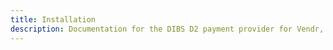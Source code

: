 ```yaml
---
title: Installation
description: Documentation for the DIBS D2 payment provider for Vendr, the eCommerce solution for Umbraco v8+
---
```


<work-in-progress />